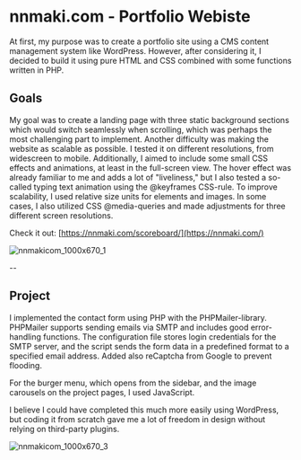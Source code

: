 # nnmaki.com - Portfolio Webiste

At first, my purpose was to create a portfolio site using a CMS content management system like WordPress. However, after considering it, I decided to build it using pure HTML and CSS combined with some functions written in PHP.

## Goals

My goal was to create a landing page with three static background sections which would switch seamlessly when scrolling, which was perhaps the most challenging part to implement. Another difficulty was making the website as scalable as possible. I tested it on different resolutions, from widescreen to mobile. Additionally, I aimed to include some small CSS effects and animations, at least in the full-screen view. The hover effect was already familiar to me and adds a lot of "liveliness," but I also tested a so-called typing text animation using the @keyframes CSS-rule. To improve scalability, I used relative size units for elements and images. In some cases, I also utilized CSS @media-queries and made adjustments for three different screen resolutions.

Check it out: [https://nnmaki.com/scoreboard/](https://nnmaki.com/)

![nnmakicom_1000x670_1](https://github.com/user-attachments/assets/69d279ea-9430-4b5a-8ccb-1f6d2c981010)


--
## Project

I implemented the contact form using PHP with the PHPMailer-library. PHPMailer supports sending emails via SMTP and includes good error-handling functions. The configuration file stores login credentials for the SMTP server, and the script sends the form data in a predefined format to a specified email address. Added also reCaptcha from Google to prevent flooding.

For the burger menu, which opens from the sidebar, and the image carousels on the project pages, I used JavaScript.

I believe I could have completed this much more easily using WordPress, but coding it from scratch gave me a lot of freedom in design without relying on third-party plugins.

![nnmakicom_1000x670_3](https://github.com/user-attachments/assets/21cec2d0-21bc-4a41-a9ca-60504901a125)
